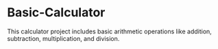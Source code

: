 # Basic-Calculator
This calculator project includes basic arithmetic operations like addition, subtraction, multiplication, and division.
